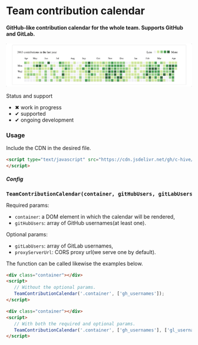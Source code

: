 # Team contribution calendar

#### GitHub-like contribution calendar for the whole team. Supports GitHub and GitLab.

![](etc/preview.gif)

Status and support

- &#x2716; work in progress
- &#x2714; supported
- &#x2714; ongoing development

### Usage

Include the CDN in the desired file.
```html
<script type="text/javascript" src="https://cdn.jsdelivr.net/gh/c-hive/team-contribution-calendar/dist/team-contribution-calendar.min.js">
</script>
```

##### Config

<pre>
<b>TeamContributionCalendar(container, gitHubUsers, gitLabUsers, proxyServerUrl)</b>
</pre>
    	
Required params:
- `container`: a DOM element in which the calendar will be rendered,
- `gitHubUsers`: array of GitHub usernames(at least one).

Optional params:
- `gitLabUsers`: array of GitLab usernames,
- `proxyServerUrl`: CORS proxy url(we serve one by default).

The function can be called likewise the examples below.

```html
<div class="container"></div>
<script>
   // Without the optional params.
   TeamContributionCalendar('.container', ['gh_usernames']);
</script>
```

```html
<div class="container"></div>
<script>
   // With both the required and optional params.
   TeamContributionCalendar('.container', ['gh_usernames'], ['gl_usernames'], 'https://proxy-server-url.com');
</script>
```
